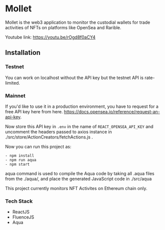 # Mollet

Mollet is the web3 application to monitor the custodial wallets for trade activities of NFTs on platforms like OpenSea and Rarible.

Youtube link: https://youtu.be/rOgd8f0aCY4

## Installation

### Testnet

You can work on localhost without the API key but the testnet API is rate-limited.

### Mainnet

If you'd like to use it in a production environment, you have to request for a free API key here from here. https://docs.opensea.io/reference/request-an-api-key.

Now store this API key in `.env` in the name of `REACT_OPENSEA_API_KEY` and uncomment the headers passed to axios instance in ./src/store/ActionCreators/fetchActions.js .

Now you can run this project as:

```
- npm install
- npm run aqua
- npm start
```

aqua command is used to compile the Aqua code by taking all .aqua files from the ./aqua/, and place the generated JavaScript code in ./src/aqua

This project currently monitors NFT Activites on Ethereum chain only.

### Tech Stack

- ReactJS
- FluenceJS
- Aqua
